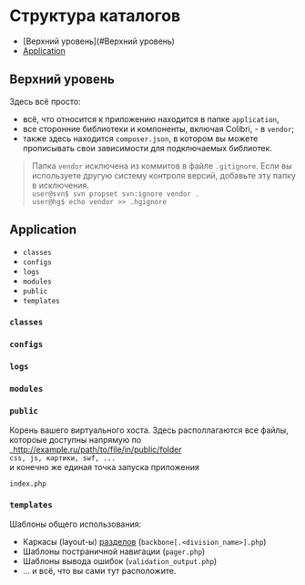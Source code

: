 Структура каталогов
===================

- [Верхний уровень](#Верхний уровень)
- [Application](#Application)

Верхний уровень
---------------

Здесь всё просто:  
- всё, что относится к приложению находится в папке `application`,
- все сторонние библиотеки и компоненты, включая Colibri, - в `vendor`;
- также здесь находится `composer.json`, в котором вы можете прописывать свои зависимости
  для подключаемых библиотек.

> Папка `vendor` исключена из коммитов в файле `.gitignore`. Если вы используете другую
> систему контроля версий, добавьте эту папку в исключения.  
> `user@svn$ svn propset svn:ignore vendor .`  
> `user@hg$ echo vendor >> .hgignore`

Application
-----------

- `classes`
- `configs`
- `logs`
- `modules`
- `public`
- `templates`

### `classes`

### `configs`

### `logs`

### `modules`

### `public`

Корень вашего виртуального хоста. Здесь располлагаются все файлы, котороые доступны напрямую по
_http://example.ru/path/to/file/in/public/folder  
`css, js, картики, swf, ...`  
и конечно же единая точка запуска приложения
```
index.php
```

### `templates`

Шаблоны общего использования:
- Каркасы (layout-ы) [разделов](/routing.md#Разделы) (`backbone[.<division_name>].php`)
- Шаблоны постраничной навигации (`pager.php`)
- Шаблоны вывода ошибок (`validation_output.php`)
- ... и всё, что вы сами тут расположите.
